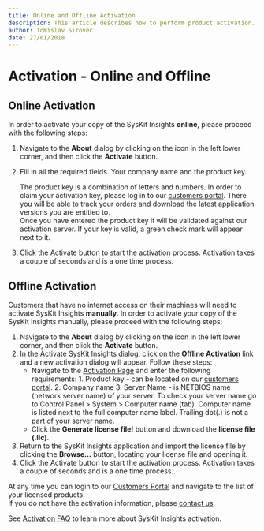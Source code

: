 ```yaml
---
title: Online and Offline Activation
description: This article describes how to perform product activation.
author: Tomislav Sirovec
date: 27/01/2018
---
```


# Activation - Online and Offline

## Online Activation

In order to activate your copy of the SysKit Insights **online**, please proceed with the following steps:

1. Navigate to the **About** dialog by clicking on the icon in the left lower corner, and then click the **Activate** button.
2. Fill in all the required fields. Your company name and the product key.

   The product key is a combination of letters and numbers. In order to claim your activation key, please log in to our [customers portal](https://my.syskit.com). There you will be able to track your orders and download the latest application versions you are entitled to.  
   Once you have entered the product key it will be validated against our activation server. If your key is valid, a green check mark will appear next to it.

3. Click the Activate button to start the activation process. Activation takes a couple of seconds and is a one time process.

## Offline Activation

Customers that have no internet access on their machines will need to activate SysKit Insights **manually**. In order to activate your copy of the SysKit Insights manually, please proceed with the following steps:

1. Navigate to the **About** dialog by clicking on the icon in the left lower corner, and then click the **Activate** button.
2. In the Activate SysKit Insights dialog, click on the **Offline Activation** link and a new activation dialog will appear. Follow these steps:
   * Navigate to the [Activation Page](https://my.syskit.com/activation/?P=Insights) and enter the following requirements: 1. Product key - can be located on our [customers portal](https://my.syskit.com). 2. Company name 3. Server Name - is NETBIOS name \(network server name\) of your server. To check your server name go to Control Panel &gt; System &gt; Computer name \(tab\). Computer name is listed next to the full computer name label. Trailing dot\(.\) is not a part of your server name.
   * Click the **Generate license file!** button and download the **license file \(.lic\)**.
3. Return to the SysKit Insights application and import the license file by clicking the **Browse...** button, locating your license file and opening it.
4. Click the Activate button to start the activation process. Activation takes a couple of seconds and is a one time process..

At any time you can login to our [Customers Portal](https://my.syskit.com) and navigate to the list of your licensed products.  
If you do not have the activation information, please [contact us](https://www.syskit.com/company/contact-us).

See [Activation FAQ](activation-faq.md) to learn more about SysKit Insights activation.

